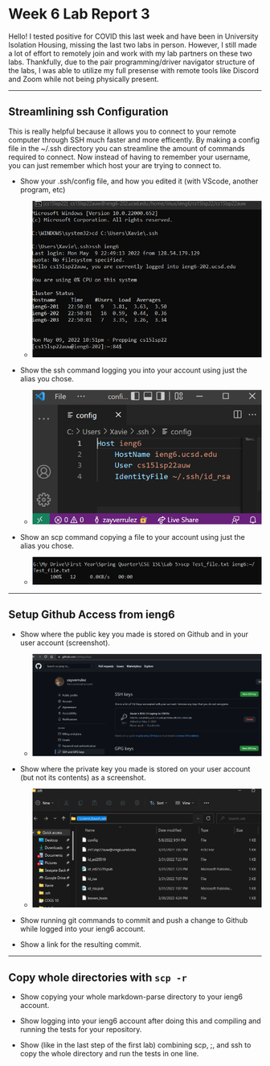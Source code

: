 # Week 6 Lab Report 3

Hello! I tested positive for COVID this last week and have been in University Isolation Housing, missing the last two labs in person. However, I still made a lot of effort to remotely join and work with my lab partners on these two labs. Thankfully, due to the pair programming/driver navigator structure of the labs, I was able to utilize my full presense with remote tools like Discord and Zoom while not being physically present.

---

## Streamlining ssh Configuration

 This is really helpful because it allows you to connect to your remote computer through SSH much faster and more efficently. By making a config file in the ~/.ssh directory you can streamline the amount of commands required to connect. Now instead of having to remember your username, you can just remember which host your are trying to connect to.

* Show your .ssh/config file, and how you edited it (with VScode, another program, etc)

    * ![Picture 1.1](lab-report-3-photos\Screenshot_1.png)
* Show the ssh command logging you into your account using just the alias you chose.

    * ![Picture 1.2](lab-report-3-photos\Screenshot_3.png)
* Show an scp command copying a file to your account using just the alias you chose.

    * ![Picture 1.3](lab-report-3-photos\Screenshot_4.png)

---

## Setup Github Access from ieng6

* Show where the public key you made is stored on Github and in your user account (screenshot).

    * ![Picture 2.1](lab-report-3-photos\Screenshot_5.png)

* Show where the private key you made is stored on your user account (but not its contents) as a screenshot.

    * ![Picture 2.2](lab-report-3-photos\Screenshot_6.png)

* Show running git commands to commit and push a change to Github while logged into your ieng6 account.

* Show a link for the resulting commit.


---

## Copy whole directories with ```scp -r```

* Show copying your whole markdown-parse directory to your ieng6 account.

* Show logging into your ieng6 account after doing this and compiling
and running the tests for your repository.

* Show (like in the last step of the first lab) combining scp, ;, and ssh to copy the whole directory and run the tests in one line.
